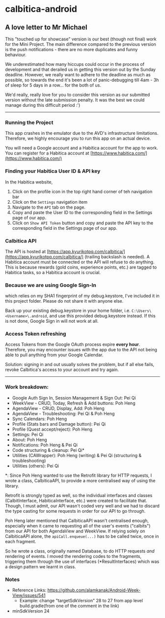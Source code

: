 # calbitica-android

## A love letter to Mr Michael
This "touched up for showcase" version is our best (though not final) work for the Mini Project. The main difference compared to the previous version is the push notifications - there are no more duplicates and funny behaviour.

We underestimated how many hiccups could occur in the process of development and that derailed us in getting this version out by the Sunday deadline. However, we really want to adhere to the deadline as much as possible, so towards the end it's been a lot of panic-debugging till 4am - 3h of sleep for 5 days in a row... for the both of us. 

We'd really, really love for you to consider this version as our submitted version without the late submission penalty. It was the best we could manage during this difficult period :')

---
### Running the Project
This app crashes in the emulator due to the AVD's infrastructure limitations. Therefore, we highly encourage you to run this app on an actual device.

You will need a Google account and a Habitica account for the app to work. You can register for a Habitica account at [https://www.habitica.com/](https://www.habitica.com/)

### Finding your Habitica User ID & API key
In the Habitica website,
1. Click on the profile icon in the top right hand corner of teh navigation bar
2. Click on the `Settings` navigation item
3. Navigate to the `API` tab on the page.
4. Copy and paste the User ID to the corresponding field in the Settings page of our app.
5. Click on `Show API Token` button and copy and paste the API key to the corresponding field in the Settings page of our app.

### Calbitica API
The API is hosted at [https://app.kyurikotpq.com/calbitica/](https://app.kyurikotpq.com/calbitica/) (trailing backslash is needed). A Habitica account must be connected or the API will refuse to do anything. This is because rewards (gold coins, experience points, etc.) are tagged to Habitica tasks, so a Habitica account is crucial.

### Because we are using Google Sign-In
which relies on my SHA1 fingerprint of my debug.keystore, I've included it in this project folder. Please do not share it with anyone else.

Back up your existing debug.keystore in your home folder, i.e. `C:\Users\<Username>\.android`, and use this provided debug.keystore instead. If this is not done, Google Sign in will not work at all.

### Access Token refreshing
Access Tokens from the Google OAuth process expire **every hour**. Therefore, you may encounter issues with the app due to the API not being able to pull anything from your Google Calendar.

Solution: signing in and out usually solves the problem, but if all else fails, revoke Calbitica's access to your account and try again.

---
### Work breakdown:
- Google Auth Sign In, Session Management & Sign Out: Pei Qi
- WeekView - CRUD, Today, Refresh & Add buttons: Poh Heng
- AgendaView - CRUD, Display, Add: Poh Heng
- AgendaView - Troubleshooting: Pei Qi & Poh Heng
- Sync Calendars: Poh Heng
- Profile (Stats bars and Damage button): Pei Qi
- Profile (Quest accept/reject): Poh Heng
- Settings: Pei Qi
- About: Poh Heng
- Notifications: Poh Heng & Pei Qi
- Code structuring & cleanup: Pei Qi*
- Utilities (CAWrapper): Poh Heng (writing) & Pei Qi (structuring & troubleshooting)
- Utilities (others): Pei Qi

*: Since Poh Heng wanted to use the Retrofit library for HTTP requests, I wrote a class, CalbiticaAPI, to provide a more centralised way of using the library.

Retrofit is strongly typed as well, so the individual interfaces and classes (CalbitInterface, HabiticaInterface, etc.) were created to facilitate that. Though, I must admit, our API wasn't coded very well and we had to discard the type casting for some requests in order for our API to go through.

Poh Heng later mentioned that CalbiticaAPI wasn't centralised enough, especially when it came to requesting all of the user's events ("calbits") from our API for both AgendaView and WeekView. If relying solely on CalbiticaAPI alone, the `apiCall.enqueue(...)` has to be called twice, once in each fragment. 

So he wrote a class, originally named Database, to do HTTP requests *and* rendering of events. I moved the rendering codes to the fragments, triggering them through the use of interfaces (*ResultInterfaces) which was a design pattern we learnt in class.

### Notes
* Reference Links: https://github.com/alamkanak/Android-Week-View/issues/541
    * Example: change "targetSdkVersion" 28 to 27 from app level build.gradle(from one of the comment in the link)
* minSdkVersion 24